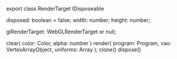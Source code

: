export class RenderTarget IDisposeable

disposed: boolean = false;
width: number;
height: number;

glRenderTarget: WebGLRenderTarget or null;

clear( color: Color, alpha: number )
render( program: Program, vao: VertexArrayObject, uniforms: Array<Uniforms> );
clone()
dispose()
